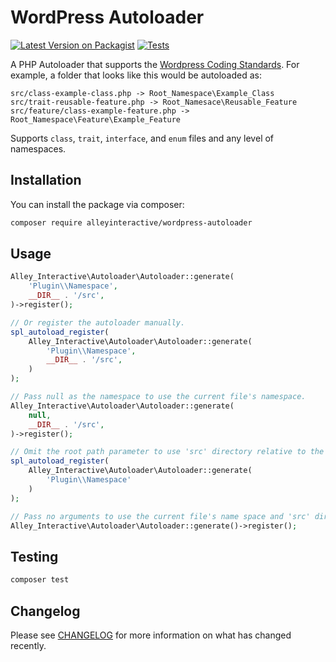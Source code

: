# WordPress Autoloader

[![Latest Version on Packagist](https://img.shields.io/packagist/v/alleyinteractive/wordpress-autoloader.svg?style=flat-square)](https://packagist.org/packages/alleyinteractive/wordpress-autoloader)
[![Tests](https://github.com/alleyinteractive/wordpress-autoloader/actions/workflows/tests.yml/badge.svg)](https://github.com/alleyinteractive/wordpress-autoloader/actions/workflows/tests.yml)

A PHP Autoloader that supports the [Wordpress Coding
Standards](https://developer.wordpress.org/coding-standards/wordpress-coding-standards/php/). For example, a folder that looks like this would be autoloaded as:

```
src/class-example-class.php -> Root_Namespace\Example_Class
src/trait-reusable-feature.php -> Root_Namesace\Reusable_Feature
src/feature/class-example-feature.php -> Root_Namespace\Feature\Example_Feature
```

Supports `class`, `trait`, `interface`, and `enum` files and any level of
namespaces.

## Installation

You can install the package via composer:

```bash
composer require alleyinteractive/wordpress-autoloader
```

## Usage

```php
Alley_Interactive\Autoloader\Autoloader::generate(
	'Plugin\\Namespace',
	__DIR__ . '/src',
)->register();

// Or register the autoloader manually.
spl_autoload_register(
	Alley_Interactive\Autoloader\Autoloader::generate(
		'Plugin\\Namespace',
		__DIR__ . '/src',
	)
);

// Pass null as the namespace to use the current file's namespace.
Alley_Interactive\Autoloader\Autoloader::generate(
	null,
	__DIR__ . '/src',
)->register();

// Omit the root path parameter to use 'src' directory relative to the calling file.
spl_autoload_register(
	Alley_Interactive\Autoloader\Autoloader::generate(
		'Plugin\\Namespace'
	)
);

// Pass no arguments to use the current file's name space and 'src' directory relative to the calling file.
Alley_Interactive\Autoloader\Autoloader::generate()->register();
```

## Testing

```bash
composer test
```

## Changelog

Please see [CHANGELOG](CHANGELOG.md) for more information on what has changed recently.
